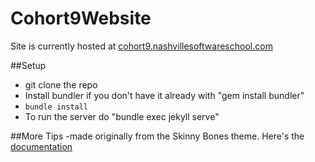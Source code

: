 # Cohort9Website

Site is currently hosted at [cohort9.nashvillesoftwareschool.com](http://cohort9.nashvillesoftwareschool.com/)

##Setup
- git clone the repo
- Install bundler if you don't have it already with "gem install bundler"
- `bundle install`
- To run the server do "bundle exec jekyll serve"

##More Tips
-made originally from the Skinny Bones theme. Here's the [documentation](https://mmistakes.github.io/skinny-bones-jekyll/getting-started/)

